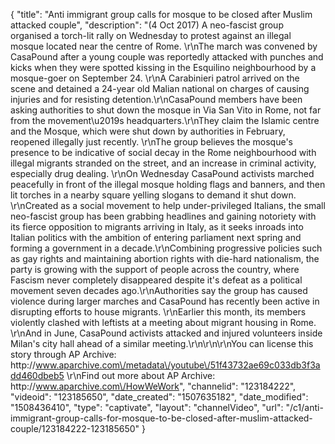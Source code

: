 {
    "title": "Anti immigrant group calls for mosque to be closed after Muslim attacked couple",
    "description": "(4 Oct 2017) A neo-fascist group organised a torch-lit rally on Wednesday to protest against an illegal mosque located near the centre of Rome. \r\nThe march was convened by CasaPound after a young couple was reportedly attacked with punches and kicks when they were spotted kissing in the Esquilino neighbourhood by a mosque-goer on September 24. \r\nA Carabinieri patrol arrived on the scene and detained a 24-year old Malian national on charges of causing injuries and for resisting detention.\r\nCasaPound members have been asking authorities to shut down the mosque in Via San Vito in Rome, not far from the movement\u2019s headquarters.\r\nThey claim the Islamic centre and the Mosque, which were shut down by authorities in February, reopened illegally just recently. \r\nThe group believes the mosque's presence to be indicative of social decay in the Rome neighbourhood with illegal migrants stranded on the street, and an increase in criminal activity, especially drug dealing. \r\nOn Wednesday CasaPound activists marched peacefully in front of the illegal mosque holding flags and banners, and then lit torches in a nearby square yelling slogans to demand it shut down. \r\nCreated as a social movement to help under-privileged Italians, the small neo-fascist group has been grabbing headlines and gaining notoriety with its fierce opposition to migrants arriving in Italy, as it seeks inroads into Italian politics with the ambition of entering parliament next spring and forming a government in a decade.\r\nCombining progressive policies such as gay rights and maintaining abortion rights with die-hard nationalism, the party is growing with the support of people across the country, where Fascism never completely disappeared despite it's defeat as a political movement seven decades ago.\r\nAuthorities say the group has caused violence during larger marches and CasaPound has recently been active in disrupting efforts to house migrants. \r\nEarlier this month, its members violently clashed with leftists at a meeting about migrant housing in Rome. \r\nAnd in June, CasaPound activists attacked and injured volunteers inside Milan's city hall ahead of a similar meeting.\r\n\r\n\r\nYou can license this story through AP Archive: http:\/\/www.aparchive.com\/metadata\/youtube\/51f43732ae69c033db3f3add460dbeb5 \r\nFind out more about AP Archive: http:\/\/www.aparchive.com\/HowWeWork",
    "channelid": "123184222",
    "videoid": "123185650",
    "date_created": "1507635182",
    "date_modified": "1508436410",
    "type": "captivate",
    "layout": "channelVideo",
    "url": "\/c1\/anti-immigrant-group-calls-for-mosque-to-be-closed-after-muslim-attacked-couple\/123184222-123185650"
}